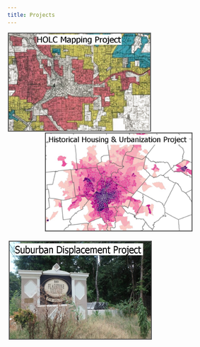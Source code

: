 ```yaml
---
title: Projects
---
```


<p style="text-align: center">
<a href="https://snmarkley1.github.io/Projects/HOLC/">
    <img src="/Projects/HOLC_tile.jpg" 
         width="320" 
         height="220" 
         title="HOLC Mapping Project" 
         style="border:2px solid #555;margin:1px;float:left;" />
</a>
<a href="https://snmarkley1.github.io/Projects/HistHU/">
    <img src="/Projects/HHUUD_tile.jpg" 
         width="330" 
         height="220" 
         title="Historical Housing Unit Project" 
         style="border:2px solid #555;margin:1px;clear:both" />
  
</a>
</p>

<a href="https://snmarkley1.github.io/Projects/HistHU/">
     <img src="/Projects/suburb_tile.jpg" 
         width="320" 
         height="220" 
         title="Suburban Displacement Project" 
         style="border:2px solid #555;margin:3px" />
</a>
